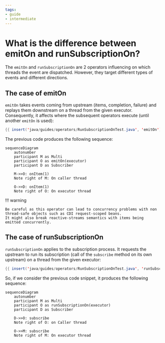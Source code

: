 ```yaml
---
tags:
- guide
- intermediate
---
```


# What is the difference between emitOn and runSubscriptionOn?

The `emitOn` and `runSubscriptionOn` are 2 operators influencing on which threads the event are dispatched.
However, they target different types of events and different directions.

## The case of emitOn

`emitOn` takes events coming from upstream (items, completion, failure) and replays them downstream on a thread from the given executor.
Consequently, it affects where the subsequent operators execute (until another `emitOn` is used):

```java linenums="1"
{{ insert('java/guides/operators/RunSubscriptionOnTest.java', 'emitOn') }}
```

The previous code produces the following sequence:

```mermaid
sequenceDiagram
    autonumber
    participant M as Multi
    participant O as emitOn(executor)
    participant D as Subscriber
    
    M->>O: onItem(1)
    Note right of M: On caller thread
    
    O->>D: onItem(1)
    Note right of O: On executor thread
```

!!! warning

    Be careful as this operator can lead to concurrency problems with non thread-safe objects such as CDI request-scoped beans.
    It might also break reactive-streams semantics with items being emitted concurrently.

## The case of runSubscriptionOn

`runSubscriptionOn` applies to the subscription process.
It requests the upstream to run its subscription (call of the `subscribe` method on its own upstream) on a thread from the given executor:

```java linenums="1"
{{ insert('java/guides/operators/RunSubscriptionOnTest.java', 'runSubscriptionOn') }}
```

So, if we consider the previous code snippet, it produces the following sequence:

```mermaid
sequenceDiagram
    autonumber
    participant M as Multi
    participant O as runSubscriptionOn(executor)
    participant D as Subscriber
   
    D->>O: subscribe
    Note right of O: on Caller thread
    
    O->>M: subscribe
    Note right of M: On executor thread
```